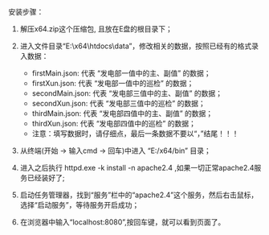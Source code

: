 安装步骤：

1. 解压x64.zip这个压缩包, 且放在E盘的根目录下；

2. 进入文件目录“E:\x64\htdocs\data”，修改相关的数据，按照已经有的格式录入数据：
   * firstMain.json: 代表 “发电部一值中的主、副值” 的数据；
   * firstXun.json: 代表 “发电部一值中的巡检” 的数据；
   * secondMain.json: 代表 “发电部三值中的主、副值” 的数据；
   * secondXun.json: 代表 “发电部三值中的巡检” 的数据；
   * thirdMain.json: 代表 “发电部四值中的主、副值” 的数据；
   * thirdXun.json: 代表 “发电部四值中的巡检” 的数据；
   * 注意：填写数据时，请仔细点，最后一条数据不要以“，”结尾！！！

2. 从终端(开始 -> 输入cmd -> 回车)中进入 “E:/x64/bin” 目录；

3. 进入之后执行 httpd.exe -k install -n apache2.4 ,如果一切正常apache2.4服务已经装好了;

4. 启动任务管理器，找到“服务”栏中的“apache2.4”这个服务，然后右击鼠标，选择“启动服务”，等待服务开启成功；

5. 在浏览器中输入“localhost:8080”,按回车键，就可以看到页面了。